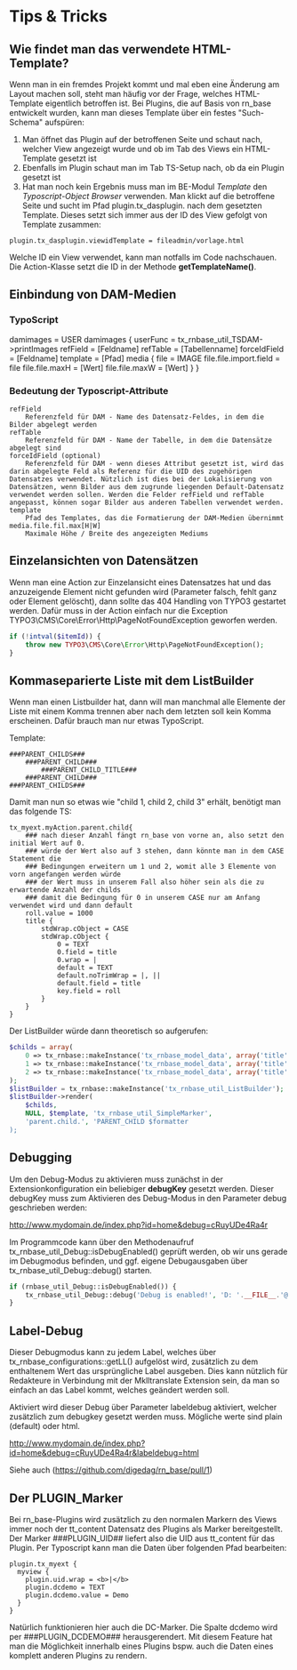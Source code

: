 Tips & Tricks
=============
Wie findet man das verwendete HTML-Template?
--------------------------------------------
Wenn man in ein fremdes Projekt kommt und mal eben eine Änderung am Layout machen soll, steht man häufig vor der Frage, welches HTML-Template eigentlich betroffen ist. Bei Plugins, die auf Basis von rn_base entwickelt wurden, kann man dieses Template über ein festes "Such-Schema" aufspüren:

1. Man öffnet das Plugin auf der betroffenen Seite und schaut nach, welcher View angezeigt wurde und ob im Tab des Views ein HTML-Template gesetzt ist
2. Ebenfalls im Plugin schaut man im Tab TS-Setup nach, ob da ein Plugin gesetzt ist
3. Hat man noch kein Ergebnis muss man im BE-Modul *Template* den *Typoscript-Object Browser* verwenden. Man klickt auf die betroffene Seite und sucht im Pfad plugin.tx_dasplugin. nach dem gesetzten Template. Dieses setzt sich immer aus der ID des View gefolgt von Template zusammen:
```
plugin.tx_dasplugin.viewidTemplate = fileadmin/vorlage.html
```
Welche ID ein View verwendet, kann man notfalls im Code nachschauen. Die Action-Klasse setzt die ID in der Methode **getTemplateName()**.

Einbindung von DAM-Medien
-------------------------
### TypoScript


damimages = USER
damimages  {
  userFunc = tx_rnbase_util_TSDAM->printImages
  refField = [Feldname]
  refTable = [Tabellenname]
  forceIdField = [Feldname]
  template = [Pfad]
  media {
    file = IMAGE
    file.file.import.field = file
    file.file.maxH = [Wert]
    file.file.maxW = [Wert]
  }
}


### Bedeutung der Typoscript-Attribute
```
refField
    Referenzfeld für DAM - Name des Datensatz-Feldes, in dem die Bilder abgelegt werden
refTable
    Referenzfeld für DAM - Name der Tabelle, in dem die Datensätze abgelegt sind
forceIdField (optional)
    Referenzfeld für DAM - wenn dieses Attribut gesetzt ist, wird das darin abgelegte Feld als Referenz für die UID des zugehörigen Datensatzes verwendet. Nützlich ist dies bei der Lokalisierung von Datensätzen, wenn Bilder aus dem zugrunde liegenden Default-Datensatz verwendet werden sollen. Werden die Felder refField und refTable angepasst, können sogar Bilder aus anderen Tabellen verwendet werden.
template
    Pfad des Templates, das die Formatierung der DAM-Medien übernimmt
media.file.fil.max[H|W]
    Maximale Höhe / Breite des angezeigten Mediums
```

Einzelansichten von Datensätzen
-------------------------------
Wenn man eine Action zur Einzelansicht eines Datensatzes hat und das anzuzeigende Element nicht gefunden wird (Parameter falsch, fehlt ganz oder Element gelöscht), dann sollte das 404 Handling von TYPO3 gestartet werden. Dafür muss in der Action einfach nur die Exception TYPO3\CMS\Core\Error\Http\PageNotFoundException geworfen werden.
```php
if (!intval($itemId)) {
	throw new TYPO3\CMS\Core\Error\Http\PageNotFoundException();
}
```
Kommaseparierte Liste mit dem ListBuilder
-----------------------------------------

Wenn man einen Listbuilder hat, dann will man manchmal alle Elemente der Liste mit einem Komma trennen aber nach dem letzten soll kein Komma erscheinen. Dafür brauch man nur etwas TypoScript.

Template:
```
###PARENT_CHILDS###
	###PARENT_CHILD###
		###PARENT_CHILD_TITLE###
	###PARENT_CHILD###
###PARENT_CHILDS###
```
Damit man nun so etwas wie "child 1, child 2, child 3" erhält, benötigt man das folgende TS:

```
tx_myext.myAction.parent.child{
	### nach dieser Anzahl fängt rn_base von vorne an, also setzt den initial Wert auf 0.
	### würde der Wert also auf 3 stehen, dann könnte man in dem CASE Statement die
	### Bedingungen erweitern um 1 und 2, womit alle 3 Elemente von vorn angefangen werden würde
	### der Wert muss in unserem Fall also höher sein als die zu erwartende Anzahl der childs
	### damit die Bedingung für 0 in unserem CASE nur am Anfang verwendet wird und dann default
	roll.value = 1000
	title {
		stdWrap.cObject = CASE
		stdWrap.cObject {
			0 = TEXT
			0.field = title
			0.wrap = |
			default = TEXT
			default.noTrimWrap = |, ||
			default.field = title
			key.field = roll
		}
	}
}
```

Der ListBuilder würde dann theoretisch so aufgerufen:
```php
$childs = array(
	0 => tx_rnbase::makeInstance('tx_rnbase_model_data', array('title' => 'child 1')),
	1 => tx_rnbase::makeInstance('tx_rnbase_model_data', array('title' => 'child 2')),
	2 => tx_rnbase::makeInstance('tx_rnbase_model_data', array('title' => 'child 3')),
);
$listBuilder = tx_rnbase::makeInstance('tx_rnbase_util_ListBuilder');
$listBuilder->render(
	$childs,
	NULL, $template, 'tx_rnbase_util_SimpleMarker',
	'parent.child.', 'PARENT_CHILD $formatter
);
```

Debugging
---------
Um den Debug-Modus zu aktivieren muss zunächst in der Extensionkonfiguration ein beliebiger **debugKey** gesetzt werden. Dieser debugKey muss zum Aktivieren des Debug-Modus in den Parameter debug geschrieben werden:

http://www.mydomain.de/index.php?id=home&debug=cRuyUDe4Ra4r

Im Programmcode kann über den Methodenaufruf tx_rnbase_util_Debug::isDebugEnabled() geprüft werden, ob wir uns gerade im Debugmodus befinden, und ggf. eigene Debugausgaben über tx_rnbase_util_Debug::debug() starten.
```php
if (rnbase_util_Debug::isDebugEnabled()) {
	tx_rnbase_util_Debug::debug('Debug is enabled!', 'D: '.__FILE__.'@'.__LINE__);
}
```

Label-Debug
-----------

Dieser Debugmodus kann zu jedem Label, welches über tx_rnbase_configurations::getLL() aufgelöst wird, zusätzlich zu dem enthaltenem Wert das ursprüngliche Label ausgeben. Dies kann nützlich für Redakteure in Verbindung mit der Mklltranslate Extension sein, da man so einfach an das Label kommt, welches geändert werden soll.

Aktiviert wird dieser Debug über Parameter labeldebug aktiviert, welcher zusätzlich zum debugkey gesetzt werden muss. Mögliche werte sind plain (default) oder html.

http://www.mydomain.de/index.php?id=home&debug=cRuyUDe4Ra4r&labeldebug=html

Siehe auch (https://github.com/digedag/rn_base/pull/1)

Der PLUGIN_Marker
-----------------

Bei rn_base-Plugins wird zusätzlich zu den normalen Markern des Views immer noch der tt_content Datensatz des Plugins als Marker bereitgestellt. Der Marker ###PLUGIN_UID## liefert also die UID aus tt_content für das Plugin. Per Typoscript kann man die Daten über folgenden Pfad bearbeiten:

```
plugin.tx_myext {
  myview {
    plugin.uid.wrap = <b>|</b>
    plugin.dcdemo = TEXT
    plugin.dcdemo.value = Demo
  }
}
```
Natürlich funktionieren hier auch die DC-Marker. Die Spalte dcdemo wird per ###PLUGIN_DCDEMO### herausgerendert. 
Mit diesem Feature hat man die Möglichkeit innerhalb eines Plugins bspw. auch die Daten eines komplett anderen Plugins zu rendern.

